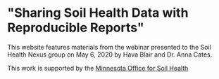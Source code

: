 # "Sharing Soil Health Data with Reproducible Reports"  

This website features materials from the webinar presented to the Soil Health Nexus group on May 6, 2020 by Hava Blair and Dr. Anna Cates.

This work is supported by the [Minnesota Office for Soil Health](https://www.wrc.umn.edu/mosh)

